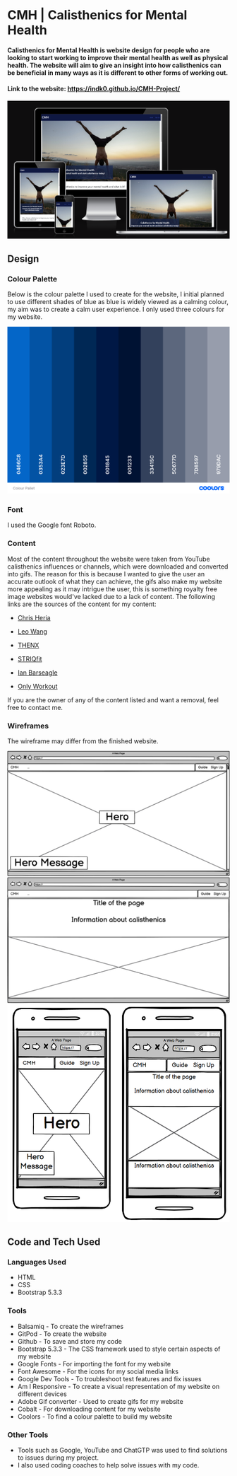 #  CMH | Calisthenics for Mental Health

#### Calisthenics for Mental Health is website design for people who are looking to start working to improve their mental health as well as physical health. The website will aim to give an insight into how calisthenics can be beneficial in many ways as it is different to other forms of working out.

#### Link to the website: https://indk0.github.io/CMH-Project/

![Responsive view of the website](/readmefile%20content/images%20readme/readme.png)

## Design

### Colour Palette

Below is the colour palette I used to create for the website, I initial planned to use different shades of blue as blue is widely viewed as a calming colour, my aim was to create a calm user experience. I only used three colours for my website.

![Colour palette used for the website](/readmefile%20content/images%20readme/Colour%20Pallet.png)

### Font

I used the Google font Roboto.

### Content

Most of the content throughout the website were taken from YouTube calisthenics influences or channels, which were downloaded and converted into gifs. The reason for this is because I wanted to give the user an accurate outlook of what they can achieve, the gifs also make my website more appealing as it may intrigue the user, this is something royalty free image websites would've lacked due to a lack of content. The following links are the sources of the content for my content:

* [Chris Heria](https://www.youtube.com/watch?v=8-49TscRd0M)

* [Leo Wang](https://www.youtube.com/watch?v=bU7Ue4xF3YI)

* [THENX](https://www.youtube.com/watch?v=i8fsLltfJfk)

* [STRIQfit](https://www.youtube.com/watch?v=J2JHDavNZB4)

* [Ian Barseagle](https://www.youtube.com/watch?v=ZdaPgVy7MvM)

* [Only Workout](https://www.youtube.com/watch?v=mtYQ3e06A0U)

If you are the owner of any of the content listed and want a removal, feel free to contact me.

### Wireframes

The wireframe may differ from the finished website.

![Wireframe1](/readmefile%20content/images%20readme/Wireframe1.png)
![Wireframe3](/readmefile%20content/images%20readme/Wireframe3.png)
![Wireframe24](/readmefile%20content/images%20readme/Wireframe24.png)


## Code and Tech Used
### Languages Used
* HTML 
* CSS
* Bootstrap 5.3.3

### Tools
* Balsamiq - To create the wireframes
* GitPod - To create the website
* Github - To save and store my code
* Bootstrap 5.3.3 - The CSS framework used to style certain aspects of my website
* Google Fonts - For importing the font for my website
* Font Awesome - For the icons for my social media links 
* Google Dev Tools - To troubleshoot test features and fix issues
* Am I Responsive - To create a visual representation of my website on different devices
* Adobe Gif converter - Used to create gifs for my website
* Cobalt - For downloading content for my website
* Coolors - To find a colour palette to build my website

### Other Tools

* Tools such as Google, YouTube and ChatGTP was used to find solutions to issues during my project.
* I also used coding coaches to help solve issues with my code.